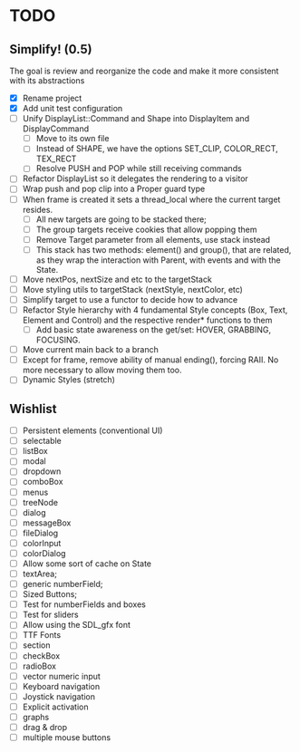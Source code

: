 TODO
====

Simplify! (0.5)
---------------

The goal is review and reorganize the code and make it more consistent with its abstractions

- [x] Rename project
- [x] Add unit test configuration
- [ ] Unify DisplayList::Command and Shape into DisplayItem and DisplayCommand
  - [ ] Move to its own file
  - [ ] Instead of SHAPE, we have the options SET_CLIP, COLOR_RECT, TEX_RECT
  - [ ] Resolve PUSH and POP while still receiving commands
- [ ] Refactor DisplayList so it delegates the rendering to a visitor
- [ ] Wrap push and pop clip into a Proper guard type
- [ ] When frame is created it sets a thread_local where the current target resides.
  - [ ] All new targets are going to be stacked there;
  - [ ] The group targets receive cookies that allow popping them
  - [ ] Remove Target parameter from all elements, use stack instead
  - [ ] This stack has two methods: element() and group(), that are related, as they wrap the interaction with Parent, with events and with the State.
- [ ] Move nextPos, nextSize and etc to the targetStack
- [ ] Move styling utils to targetStack (nextStyle, nextColor, etc)
- [ ] Simplify target to use a functor to decide how to advance
- [ ] Refactor Style hierarchy with 4 fundamental Style concepts (Box, Text, Element and Control) and the respective render* functions to them
  - [ ] Add basic state awareness on the get/set: HOVER, GRABBING, FOCUSING.
- [ ] Move current main back to a branch
- [ ] Except for frame, remove ability of manual ending(), forcing RAII. No more necessary to allow moving them too.
- [ ] Dynamic Styles (stretch)

Wishlist
--------

- [ ] Persistent elements (conventional UI)
- [ ] selectable
- [ ] listBox
- [ ] modal
- [ ] dropdown
- [ ] comboBox
- [ ] menus
- [ ] treeNode
- [ ] dialog
- [ ] messageBox
- [ ] fileDialog
- [ ] colorInput
- [ ] colorDialog
- [ ] Allow some sort of cache on State
- [ ] textArea;
- [ ] generic numberField;
- [ ] Sized Buttons;
- [ ] Test for numberFields and boxes
- [ ] Test for sliders
- [ ] Allow using the SDL_gfx font
- [ ] TTF Fonts
- [ ] section
- [ ] checkBox
- [ ] radioBox
- [ ] vector numeric input
- [ ] Keyboard navigation
- [ ] Joystick navigation
- [ ] Explicit activation
- [ ] graphs
- [ ] drag & drop
- [ ] multiple mouse buttons
